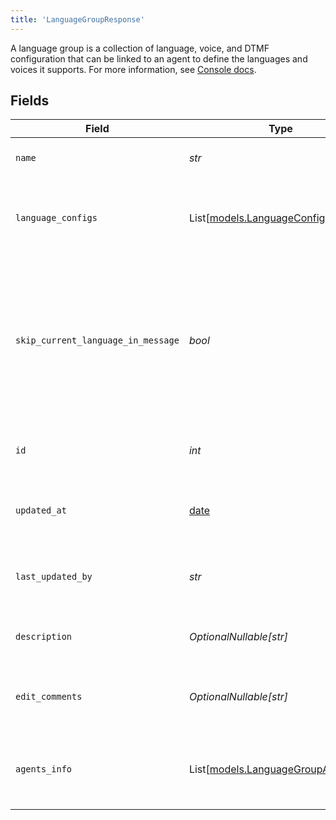 ```yaml
---
title: 'LanguageGroupResponse'
---
```


A language group is a collection of language, voice, and DTMF configuration that can be 
linked to an agent to define the languages and voices it supports. For more information, see 
[Console docs](https://docs.syllable.ai/Resources/LanguageGroups).


## Fields

| Field                                                                                                                             | Type                                                                                                                              | Required                                                                                                                          | Description                                                                                                                       | Example                                                                                                                           |
| --------------------------------------------------------------------------------------------------------------------------------- | --------------------------------------------------------------------------------------------------------------------------------- | --------------------------------------------------------------------------------------------------------------------------------- | --------------------------------------------------------------------------------------------------------------------------------- | --------------------------------------------------------------------------------------------------------------------------------- |
| `name`                                                                                                                            | *str*                                                                                                                             | TRUE                                                                                                                | The name of the language group.                                                                                                   | Call Center 1 Languages                                                                                                           |
| `language_configs`                                                                                                                | List[[models.LanguageConfig](../models/languageconfig.md)]                                                                        | TRUE                                                                                                                | Voice and DTMF configurations for each language in the group.                                                                     |                                                                                                                                   |
| `skip_current_language_in_message`                                                                                                | *bool*                                                                                                                            | TRUE                                                                                                                | Whether a message using the language group to generate a language DTMF menu should skip the agent's current language in the menu. |                                                                                                                                   |
| `id`                                                                                                                              | *int*                                                                                                                             | TRUE                                                                                                                | The ID of the language group to update.                                                                                           | 1                                                                                                                                 |
| `updated_at`                                                                                                                      | [date](https://docs.python.org/3/library/datetime.html#date-objects)                                                              | TRUE                                                                                                                | Timestamp of the last update to the language group.                                                                               |                                                                                                                                   |
| `last_updated_by`                                                                                                                 | *str*                                                                                                                             | TRUE                                                                                                                | Email of the user who last updated the language group.                                                                            | user@mail.com                                                                                                                     |
| `description`                                                                                                                     | *OptionalNullable[str]*                                                                                                           | FALSE                                                                                                                | Description of the language group.                                                                                                | Languages spoken by operators at Call Center 1                                                                                    |
| `edit_comments`                                                                                                                   | *OptionalNullable[str]*                                                                                                           | FALSE                                                                                                                | Comments for the most recent edit to the language group.                                                                          | Added Spanish support.                                                                                                            |
| `agents_info`                                                                                                                     | List[[models.LanguageGroupAgentInfo](../models/languagegroupagentinfo.md)]                                                        | FALSE                                                                                                                | IDs and names of the agents linked to the language group                                                                          |                                                                                                                                   |